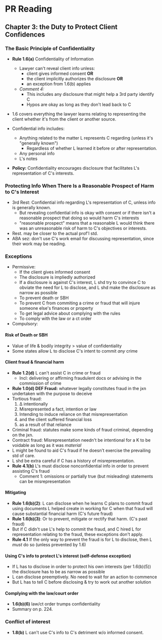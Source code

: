 # PR Reading

## Chapter 3: the Duty to Protect Client Confidences

### The Basic Principle of Confidentiality

* **Rule 1.6(a)** Confidentiality of Information
	* Lawyer can't reveal client info unless: 
		* client gives informed consent **OR**
		* the client implicitly authorizes the disclosure **OR**
		* an exception from 1.6(b) applies
	* *Comment 4:*
		* This includes any disclosure that might help a 3rd party identify C
		* Hypos are okay as long as they don't lead back to C
* 1.6 covers everything the lawyer learns relating to representing the client whether it's from the client or another source.
* Confidential info includes:
	* Anything related to the matter L represents C regarding (unless it's "generally known")
		* Regardless of whether L learned it before or after representation.
	* Any personal info
	* L's notes

* **Policy:** Confidentiality encourages disclosure that facilitates L's representation of C's interests.

### Protecting Info When There Is a Reasonable Prospect of Harm to C's Interest

* 3rd Rest: Confidential info regarding L's representation of C, unless info is generally known.
	* But revealing confidential info is okay with consent or if there isn't a reasonable prospect that doing so would harm C's interests
	* "reasonable prospect" means that a reasonable L would think there was an unreasonable risk of harm to C's objectives or interests. 
* Rest. may be closer to the actual prof'l std.
* ABA sez: don't use C's work email for discussing representation, since their work may be reading.

### Exceptions
* Permissive:
	* If the client gives informed consent
	* The disclosure is impliedly authorized
	* If a disclosure is against C's interest, L shd try to convince C to obviate the need for L to disclose, and L shd make the disclosure as narrow as possible
	* To prevent death or SBH
	* To prevent C from commiting a crime or fraud that will injure someone else's finances or property
	* To get legal advice about complying with the rules
	* To comply with the law or a ct order
* Compulsory:

#### Risk of Death or SBH
* Value of life & bodily integrity > value of confidentiality
* Some states allow L to disclose C's intent to commit *any* crime

#### Client fraud & financial harm
* **Rule 1.2(d)** L can't assist C in crime or fraud
	* Incl: delivering or affirming fraudulent docs or advising in the commission of crime
* **Rule 1.0(d) DEF Fraud:** whatever legally constitutes fraud in the jxn undertaken with the purpose to deceive
* Tortious fraud: 
	1. ∆ intentionally
	2. Misrepresented a fact, intention or law
	3. Intending to induce reliance on that misrepresentation
	4. and the client suffered financial loss
	5. as a result of that reliance
* Criminal fraud: statutes make some kinds of fraud criminal, depending on the jxn.
* Contract fraud: Misrepresentation needn't be intentional for a K to be voidable as long as it was *material*
* L might be found to aid C's fraud if he doesn't exercise the prevailing std of care.
* L shd be extra careful if C has a history of misrepresentation.
* **Rule 4.1(b)** L's must disclose nonconfidential info in order to prevent assisting C's fraud
	* Comment 1: omissions or partially true (but misleading) statements can be misrepresentation

#### Mitigating
* **Rule 1.6(b)(2)**: L can disclose when he learns C plans to commit fraud using documents L helped create in working for C when that fraud will cause substantial financial harm (C's future fraud)
* **Rule 1.6(b)(3)**: Or to prevent, mitigate or rectify that harm. (C's past fraud)
* But if C didn't use L's help to commit the fraud, and C hired L for representation relating to the fraud, these exceptions don't apply.
* **Rule 4.1** If the only way to prevent the fraud is for L to disclose, then L *must* do so (unless prevented by 1.6)

#### Using C's info to protect L's interest (self-defense exception)
* If L has to disclose in order to protect his own interests (per 1.6(b)(5)) the disclosure has to be as narrow as possible
* L can disclose preemptively. No need to wait for an action to commence
* But L has to tell C before disclosing & try to work out another solution

#### Complying with the law/court order
* **1.6(b)(6)** law/ct order trumps confidentiality
* Summary on p. 224.

### Conflict of interest
* **1.8(b)** L can't use C's info to C's detriment w/o informed consent.
	   
